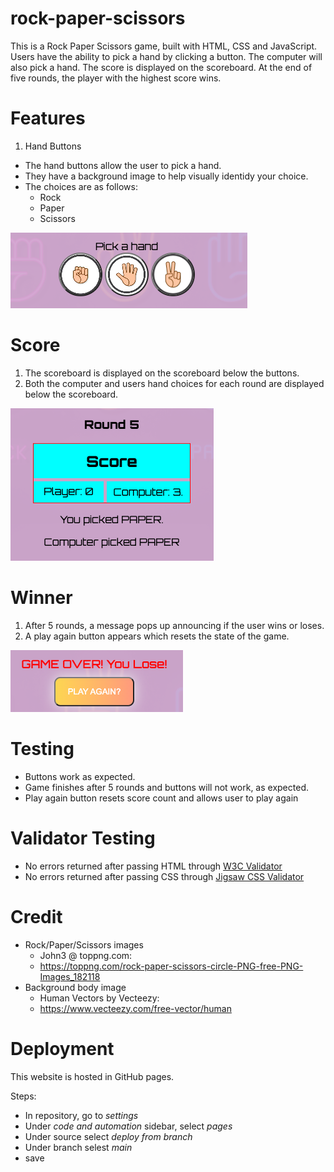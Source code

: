 # rock-paper-scissors

This is a Rock Paper Scissors game, built with HTML, CSS and JavaScript. Users have the ability to pick a hand by clicking a button. The computer will also pick a hand. The score is displayed on the scoreboard. At the end of five rounds, the player with the highest score wins.

# Features

1. Hand Buttons

- The hand buttons allow the user to pick a hand.
- They have a background image to help visually identidy your choice.
- The choices are as follows:
  - Rock
  - Paper
  - Scissors

![Buttons](./assets/images/readmeButtons.png)

# Score

1. The scoreboard is displayed on the scoreboard below the buttons.
2. Both the computer and users hand choices for each round are displayed below the scoreboard.

![Buttons](./assets/images/readmeScore.png)

# Winner

1. After 5 rounds, a message pops up announcing if the user wins or loses.
2. A play again button appears which resets the state of the game.

![Buttons](./assets/images/readmeWinner.png)

# Testing

- Buttons work as expected.
- Game finishes after 5 rounds and buttons will not work, as expected.
- Play again button resets score count and allows user to play again

# Validator Testing

- No errors returned after passing HTML through [W3C Validator](https://validator.w3.org/nu/)
- No errors returned after passing CSS through [Jigsaw CSS Validator](https://jigsaw.w3.org/css-validator/validator)

# Credit

- Rock/Paper/Scissors images
  - John3 @ toppng.com:
  - https://toppng.com/rock-paper-scissors-circle-PNG-free-PNG-Images_182118
- Background body image
  - Human Vectors by Vecteezy:
  - https://www.vecteezy.com/free-vector/human

# Deployment

This website is hosted in GitHub pages.

Steps:

- In repository, go to _settings_
- Under _code and automation_ sidebar, select _pages_
- Under source select _deploy from branch_
- Under branch selest _main_
- save
